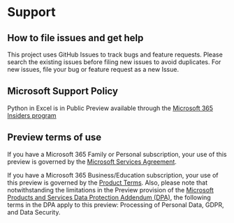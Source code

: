 # Support

## How to file issues and get help  

This project uses GitHub Issues to track bugs and feature requests. Please search the existing 
issues before filing new issues to avoid duplicates.  For new issues, file your bug or 
feature request as a new Issue.

## Microsoft Support Policy  

Python in Excel is in Public Preview available through the [Microsoft 365 Insiders program](https://insider.microsoft365.com/en-us/faq)

## Preview terms of use

If you have a Microsoft 365 Family or Personal subscription, your use of this preview is governed by the [Microsoft Services Agreement](https://www.microsoft.com/servicesagreement/).

If you have a Microsoft 365 Business/Education subscription, your use of this preview is governed by the [Product Terms](https://www.microsoft.com/licensing/terms/product/ForOnlineServices/MCA#:~:text=Product%20(if%20any).-,Previews,-PREVIEWS%20ARE%20PROVIDED). Also, please note that notwithstanding the limitations in the Preview provision of the [Microsoft Products and Services Data Protection Addendum (DPA)](https://www.microsoft.com/licensing/docs/view/Microsoft-Products-and-Services-Data-Protection-Addendum-DPA#:~:text=Microsoft%20Products%20and%20Services%20Data%20Protection%20Addendum%20%28DPA%29,to%20the%20Product%20Terms%20site%20%28and%20formerly%20OST%29.), the following terms in the DPA apply to this preview: Processing of Personal Data, GDPR, and Data Security.
